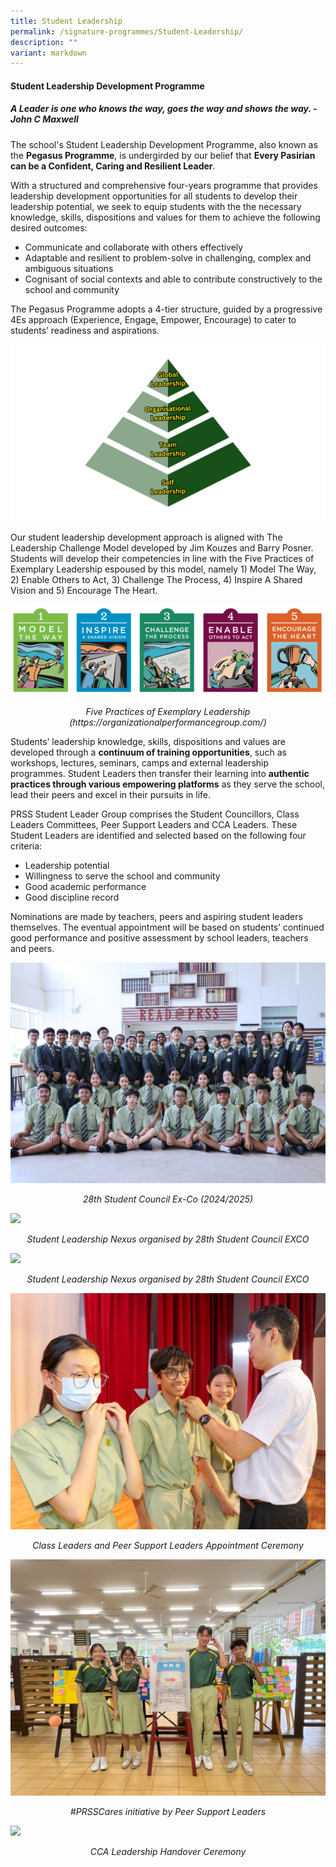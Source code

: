 ```yaml
---
title: Student Leadership
permalink: /signature-programmes/Student-Leadership/
description: ""
variant: markdown
---
```

#### **Student Leadership Development Programme**  

##### A Leader is one who knows the way, goes the way and shows the way.  - John C Maxwell 

The school's Student Leadership Development Programme, also known as the **Pegasus Programme**, is undergirded by our belief that **Every Pasirian can be a Confident, Caring and Resilient Leader**. 

With a structured and comprehensive four-years programme that provides leadership development opportunities for all students to develop their leadership potential, we seek to equip students with the the necessary knowledge, skills, dispositions and values for them to achieve the following desired outcomes: 
* Communicate and collaborate with others effectively
* Adaptable and resilient to problem-solve in challenging, complex and ambiguous situations
* Cognisant of social contexts and able to contribute constructively to the school and community 

The Pegasus Programme adopts a 4-tier structure, guided by a progressive 4Es approach (Experience, Engage, Empower, Encourage) to cater to students’ readiness and aspirations.

![](/images/Signature%20Programmes/Student%20Leadership/1__NEW__Student_Leadership_Development_Tier_png.png)

Our student leadership development approach is aligned with The Leadership Challenge Model developed by Jim Kouzes and Barry Posner. Students will develop their competencies in line with the Five Practices of Exemplary Leadership espoused by this model, namely 1) Model The Way, 2) Enable Others to Act, 3) Challenge The Process, 4) Inspire A Shared Vision and 5) Encourage The Heart.

![](/images/Signature%20Programmes/Student%20Leadership/2_Leadership_Challenge_Model.png)
<p align="center"><i>Five Practices of Exemplary Leadership (https://organizationalperformancegroup.com/)</i></p>

Students’ leadership knowledge, skills, dispositions and values are developed through a <b>continuum of training opportunities</b>, such as workshops, lectures, seminars, camps and external leadership programmes. Student Leaders then transfer their learning into <b>authentic practices through various empowering platforms</b> as they serve the school, lead their peers and excel in their pursuits in life. 

PRSS Student Leader Group comprises the Student Councillors, Class Leaders Committees, Peer Support Leaders and CCA Leaders. These Student Leaders are identified and selected based on the following four criteria: 

* Leadership potential
* Willingness to serve the school and community
* Good academic performance
* Good discipline record 

Nominations are made by teachers, peers and aspiring student leaders themselves. The eventual appointment will be based on students’ continued good performance and positive assessment by school leaders, teachers and peers.

![](/images/Signature%20Programmes/Student%20Leadership/3__NEW__Student_Council.jpg)
<center><i>28th Student Council Ex-Co (2024/2025)</i></center>

![](/images/Signature%20Programmes/Student%20Leadership/4a__NEW__Student_Leadership_Nexus_1.jpg)<center><i>Student Leadership Nexus organised by 28th Student Council EXCO</i></center>
	
![](/images/Signature%20Programmes/Student%20Leadership/4b__NEW__Student_Leadership_Nexus_2JPG.jpg)<center><i>Student Leadership Nexus organised by 28th Student Council EXCO</i></center>
	
![](/images/Signature%20Programmes/Student%20Leadership/5_Class_Leaders_and_Peer_Support_Leaders_Appointment_Ceremony__resize_.jpg)<center><i>Class Leaders and Peer Support Leaders Appointment Ceremony</i></center>

![](/images/Signature%20Programmes/Student%20Leadership/6__NEW__PRSSCares_Movement.jpg)<center><i>#PRSSCares initiative by Peer Support Leaders</i></center>

![](/images/Signature%20Programmes/Student%20Leadership/7__NEW__CCA_Leadership_Handover_Ceremony.jpg)<center><i>CCA Leadership Handover Ceremony</i></center>